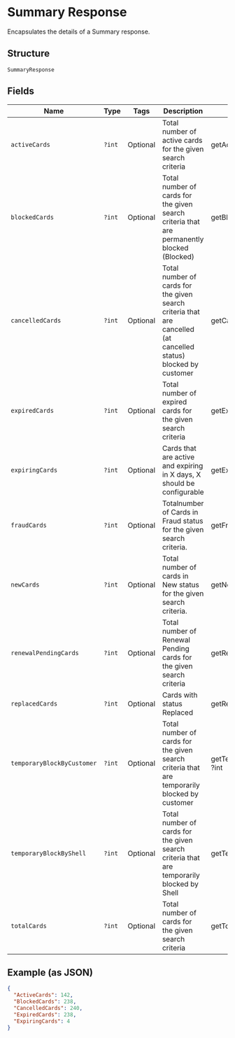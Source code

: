 
# Summary Response

Encapsulates the details of a Summary response.

## Structure

`SummaryResponse`

## Fields

| Name | Type | Tags | Description | Getter | Setter |
|  --- | --- | --- | --- | --- | --- |
| `activeCards` | `?int` | Optional | Total number of active cards for the given search criteria | getActiveCards(): ?int | setActiveCards(?int activeCards): void |
| `blockedCards` | `?int` | Optional | Total number of cards for the given search criteria that are permanently blocked (Blocked) | getBlockedCards(): ?int | setBlockedCards(?int blockedCards): void |
| `cancelledCards` | `?int` | Optional | Total number of cards for the given search criteria that are cancelled (at cancelled status) blocked by customer | getCancelledCards(): ?int | setCancelledCards(?int cancelledCards): void |
| `expiredCards` | `?int` | Optional | Total number of expired cards for the given search criteria | getExpiredCards(): ?int | setExpiredCards(?int expiredCards): void |
| `expiringCards` | `?int` | Optional | Cards that are active and expiring in X days, X should be configurable | getExpiringCards(): ?int | setExpiringCards(?int expiringCards): void |
| `fraudCards` | `?int` | Optional | Totalnumber of Cards in Fraud status for the given search criteria. | getFraudCards(): ?int | setFraudCards(?int fraudCards): void |
| `newCards` | `?int` | Optional | Total number of cards in New status for the given search criteria. | getNewCards(): ?int | setNewCards(?int newCards): void |
| `renewalPendingCards` | `?int` | Optional | Total number of Renewal Pending cards for the given search criteria | getRenewalPendingCards(): ?int | setRenewalPendingCards(?int renewalPendingCards): void |
| `replacedCards` | `?int` | Optional | Cards with status Replaced | getReplacedCards(): ?int | setReplacedCards(?int replacedCards): void |
| `temporaryBlockByCustomer` | `?int` | Optional | Total number of cards for the given search criteria that are temporarily blocked by customer | getTemporaryBlockByCustomer(): ?int | setTemporaryBlockByCustomer(?int temporaryBlockByCustomer): void |
| `temporaryBlockByShell` | `?int` | Optional | Total number of cards for the given search criteria that are temporarily blocked by Shell | getTemporaryBlockByShell(): ?int | setTemporaryBlockByShell(?int temporaryBlockByShell): void |
| `totalCards` | `?int` | Optional | Total number of cards for the given search criteria | getTotalCards(): ?int | setTotalCards(?int totalCards): void |

## Example (as JSON)

```json
{
  "ActiveCards": 142,
  "BlockedCards": 238,
  "CancelledCards": 240,
  "ExpiredCards": 238,
  "ExpiringCards": 4
}
```

